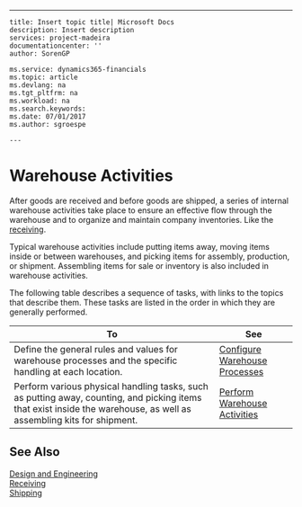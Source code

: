 ---
    title: Insert topic title| Microsoft Docs
    description: Insert description
    services: project-madeira
    documentationcenter: ''
    author: SorenGP

    ms.service: dynamics365-financials
    ms.topic: article
    ms.devlang: na
    ms.tgt_pltfrm: na
    ms.workload: na
    ms.search.keywords:
    ms.date: 07/01/2017
    ms.author: sgroespe

    ---
# Warehouse Activities
After goods are received and before goods are shipped, a series of internal warehouse activities take place to ensure an effective flow through the warehouse and to organize and maintain company inventories. Like the [receiving](../configure-warehouse-processes.md).  
  
 Typical warehouse activities include putting items away, moving items inside or between warehouses, and picking items for assembly, production, or shipment. Assembling items for sale or inventory is also included in warehouse activities.  
  
 The following table describes a sequence of tasks, with links to the topics that describe them. These tasks are listed in the order in which they are generally performed.  
  
|**To**|**See**|  
|------------|-------------|  
|Define the general rules and values for warehouse processes and the specific handling at each location.|[Configure Warehouse Processes](../configure-warehouse-processes.md)|  
|Perform various physical handling tasks, such as putting away, counting, and picking items that exist inside the warehouse, as well as assembling kits for shipment.|[Perform Warehouse Activities](../perform-warehouse-activities.md)|  
  
## See Also  
 [Design and Engineering](../design-and-engineering.md)   
 [Receiving](../receiving.md)   
 [Shipping](../Shipping.md)